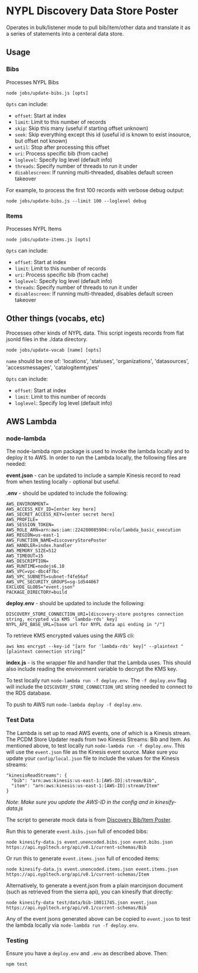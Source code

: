 # NYPL Discovery Data Store Poster

Operates in bulk/listener mode to pull bib/item/other data and translate it as a series of statements into a centeral data store.

## Usage

### Bibs

Processes NYPL Bibs

```
node jobs/update-bibs.js [opts]
```

`Opts` can include:
* `offset`: Start at index
* `limit`: Limit to this number of records
* `skip`: Skip this many (useful if starting offset unknown)
* `seek`: Skip everything except this id (useful id is known to exist insource, but offset not known)
* `until`: Stop after processing this offset
* `uri`: Process specific bib (from cache)
* `loglevel`: Specify log level (default info)
* `threads`: Specify number of threads to run it under
* `disablescreen`: If running multi-threaded, disables default screen takeover

For example, to process the first 100 records with verbose debug output:

```
node jobs/update-bibs.js --limit 100 --loglevel debug
```

### Items

Processes NYPL Items

```
node jobs/update-items.js [opts]
```

`Opts` can include:
* `offset`: Start at index
* `limit`: Limit to this number of records
* `uri`: Process specific bib (from cache)
* `loglevel`: Specify log level (default info)
* `threads`: Specify number of threads to run it under
* `disablescreen`: If running multi-threaded, disables default screen takeover

## Other things (vocabs, etc)

Processes other kinds of NYPL data. This script ingests records from flat jsonld files in the ./data directory.

```
node jobs/update-vocab [name] [opts]
```

`name` should be one of: 'locations', 'statuses', 'organizations', 'datasources', 'accessmessages', 'catalogitemtypes'

`Opts` can include:
* `offset`: Start at index
* `limit`: Limit to this number of records
* `loglevel`: Specify log level (default info)

## AWS Lambda

### node-lambda
The node-lambda npm package is used to invoke the lambda locally and to deploy it to AWS. In order to run the Lambda locally, the following files are needed:

**event.json** - can be updated to include a sample Kinesis record to read from when testing locally - optional but useful.

**.env** - should be updated to include the following:
```
AWS_ENVIRONMENT=
AWS_ACCESS_KEY_ID=[enter key here]
AWS_SECRET_ACCESS_KEY=[enter secret here]
AWS_PROFILE=
AWS_SESSION_TOKEN=
AWS_ROLE_ARN=arn:aws:iam::224280085904:role/lambda_basic_execution
AWS_REGION=us-east-1
AWS_FUNCTION_NAME=discoveryStorePoster
AWS_HANDLER=index.handler
AWS_MEMORY_SIZE=512
AWS_TIMEOUT=15
AWS_DESCRIPTION=
AWS_RUNTIME=nodejs6.10
AWS_VPC=vpc-dbc4f7bc
AWS_VPC_SUBNETS=subnet-f4fe56af
AWS_VPC_SECURITY_GROUPS=sg-1d544067
EXCLUDE_GLOBS="event.json"
PACKAGE_DIRECTORY=build
```

**deploy.env** - should be updated to include the following:
```
DISCOVERY_STORE_CONNECTION_URI=[discovery-store postgres connection string, ecrypted via KMS 'lambda-rds' key]
NYPL_API_BASE_URL=[base url for NYPL data api ending in "/"]
```

To retrieve KMS encrypted values using the AWS cli:
```
aws kms encrypt --key-id "[arn for 'lambda-rds' key]" --plaintext "[plaintext connection string]"
```

**index.js** - is the wrapper file and handler that the Lambda uses. This should also include reading the environment variable to decrypt the KMS key.

To test locally run `node-lambda run -f deploy.env`. The `-f deploy.env` flag will include the `DISCOVERY_STORE_CONNECTION_URI` string needed to connect to the RDS database.

To push to AWS run `node-lambda deploy -f deploy.env`.

### Test Data

The Lambda is set up to read AWS events, one of which is a Kinesis stream. The PCDM Store Updater reads from two Kinesis Streams: Bib and Item. As mentioned above, to test locally run `node-lambda run -f deploy.env`. This will use the `event.json` file as the Kinesis event source. Make sure you update your `config/local.json` file to include the values for the Kinesis streams:

    "kinesisReadStreams": {
      "bib": "arn:aws:kinesis:us-east-1:[AWS-ID]:stream/Bib",
      "item": "arn:aws:kinesis:us-east-1:[AWS-ID]:stream/Item"
    }

*Note: Make sure you update the AWS-ID in the config and in kinesify-data.js*

The script to generate mock data is from [Discovery Bib/Item Poster](https://github.com/NYPL-discovery/discovery-bib-poster).

Run this to generate `event.bibs.json` full of encoded bibs:

    node kinesify-data.js event.unencoded.bibs.json event.bibs.json https://api.nypltech.org/api/v0.1/current-schemas/Bib

Or run this to generate `event.items.json` full of encoded items:

    node kinesify-data.js event.unencoded.items.json event.items.json https://api.nypltech.org/api/v0.1/current-schemas/Item

Alternatively, to generate a event.json from a plain marcinjson document (such as retrieved from the sierra api), you can kinesify that directly:

    node kinesify-data test/data/bib-10011745.json event.json  https://api.nypltech.org/api/v0.1/current-schemas/Bib

Any of the event jsons generated above can be copied to `event.json` to test the lambda locally via `node-lambda run -f deploy.env`.

### Testing

Ensure you have a `deploy.env` and `.env` as described above. Then:

```npm test```
